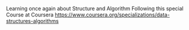 Learning once again about Structure and Algorithm
Following this special Course at Coursera
https://www.coursera.org/specializations/data-structures-algorithms
